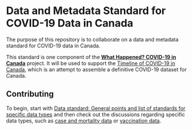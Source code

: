 # Data and Metadata Standard for COVID-19 Data in Canada

The purpose of this repository is to collaborate on a data and metadata standard for COVID-19 data in Canada.

This standard is one component of the **[What Happened? COVID-19 in Canada](https://whathappened.coronavirus.icu/)** project. It will be used to support the [Timeline of COVID-19 in Canada](https://github.com/ccodwg/CovidTimelineCanada), which is an attempt to assemble a definitive COVID-19 dataset for Canada.

## Contributing

To begin, start with [Data standard: General points and list of standards for specific data types](https://github.com/ccodwg/CovidDataStandard/issues/1) and then check out the discussions regarding specific data types, such as [case and mortality data](https://github.com/ccodwg/CovidDataStandard/issues/2) or [vaccination data](https://github.com/ccodwg/CovidDataStandard/issues/3).
